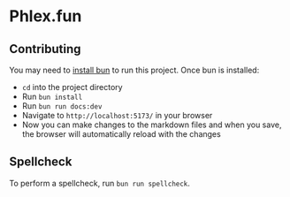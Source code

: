 # Phlex.fun

## Contributing

You may need to [install bun](https://bun.sh/docs/installation) to run this project. Once bun is installed:

- `cd` into the project directory
- Run `bun install`
- Run `bun run docs:dev`
- Navigate to `http://localhost:5173/` in your browser
- Now you can make changes to the markdown files and when you save, the browser will automatically reload with the changes

## Spellcheck

To perform a spellcheck, run `bun run spellcheck`.
